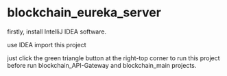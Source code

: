 # blockchain_eureka_server
firstly, install IntelliJ IDEA software.

use  IDEA import this project

just click the green triangle button at the right-top corner to run this project before run blockchain_API-Gateway and blockchain_main projects.
